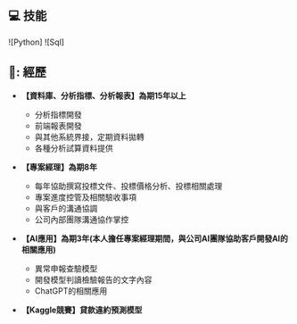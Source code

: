 ## 💻 技能
![Python] ![Sql]
        
## 📃: 經歷
- **【資料庫、分析指標、分析報表】為期15年以上**<br>
  - 分析指標開發
  - 前端報表開發
  - 與其他系統界接，定期資料拋轉
  - 各種分析試算資料提供

- **【專案經理】為期8年** <br> 
   - 每年協助撰寫投標文件、投標價格分析、投標相關處理
   - 專案進度控管及相關驗收事項
   - 與客戶的溝通協調
   - 公司內部團隊溝通協作掌控   
        
- **【AI應用】為期3年(本人擔任專案經理期間，與公司AI團隊協助客戶開發AI的相關應用)** <br>
  - 異常申報查驗模型
  - 開發模型判讀檢驗報告的文字內容
  - ChatGPT的相關應用
        
- **【Kaggle競賽】貸款違約預測模型** <br>

